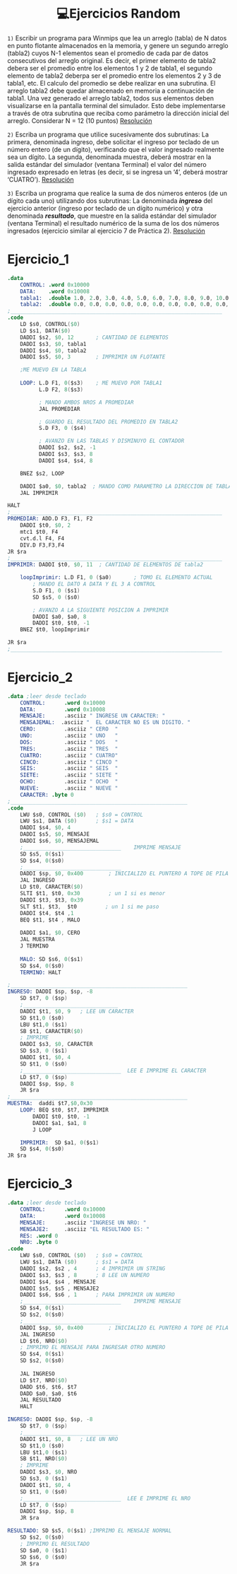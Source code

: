 <h1 align="center"> 💻Ejercicios Random</h1>

```1)``` Escribir un programa para Winmips que lea un arreglo (tabla) de N datos en punto flotante almacenados en la memoria, y genere un segundo arreglo  (tabla2) cuyos N-1 elementos sean el promedio de cada par de datos consecutivos del arreglo original. Es decir, el primer elemento de tabla2 debera ser el promedio entre los elementos 1 y 2 de tabla1, el segundo elemento de tabla2 deberpa ser el promedio entre los elementos 2 y 3 de tabla1, etc. El calculo del promedio se debe realizar en una subrutina. El arreglo tabla2 debe quedar almacenado en memoria a continuación de tabla1. Una vez generado el arreglo tabla2, todos sus elementos deben visualizarse en la pantalla terminal del simulador. Esto debe implementarse a través de otra subrutina que reciba como parámetro la dirección inicial del arreglo. Considerar N = 12 (10 puntos) [Resolución](#Ejercicio_1)

```2)``` Escriba un programa que utilice sucesivamente dos subrutinas: La primera, denominada ingreso, debe solicitar el ingreso por teclado de un número entero (de un dígito), verificando que el valor ingresado realmente sea un dígito. La segunda, denominada muestra, deberá mostrar en la salida estándar del simulador (ventana Terminal) el valor del número ingresado expresado en letras (es decir, si se ingresa un ‘4’, deberá mostrar ‘CUATRO’).  [Resolución](#Ejercicio_2)

```3)``` Escriba un programa que realice la suma de dos números enteros (de un dígito cada uno) utilizando dos subrutinas: La denominada ***ingreso*** del ejercicio anterior (ingreso por teclado de un dígito numérico) y otra denominada ***resultado***, que muestre en la salida estándar del simulador (ventana Terminal) el resultado numérico de la suma de los dos números ingresados (ejercicio similar al ejercicio 7 de Práctica 2). [Resolución](#Ejercicio_3)

Ejercicio_1
===========
```s
.data
    CONTROL: .word 0x10000
    DATA:    .word 0x10008
    tabla1:  .double 1.0, 2.0, 3.0, 4.0, 5.0, 6.0, 7.0, 8.0, 9.0, 10.0, 11.0, 12.0
    tabla2:  .double 0.0, 0.0, 0.0, 0.0, 0.0, 0.0, 0.0, 0.0, 0.0, 0.0, 0.0
;___________________________________________________________________
.code
    LD $s0, CONTROL($0)
    LD $s1, DATA($0)
    DADDI $s2, $0, 12       ; CANTIDAD DE ELEMENTOS
    DADDI $s3, $0, tabla1
    DADDI $s4, $0, tabla2
    DADDI $s5, $0, 3        ; IMPRIMIR UN FLOTANTE

    ;ME MUEVO EN LA TABLA
    
    LOOP: L.D F1, 0($s3)    ; ME MUEVO POR TABLA1
          L.D F2, 8($s3) 

          ; MANDO AMBOS NROS A PROMEDIAR
          JAL PROMEDIAR

          ; GUARDO EL RESULTADO DEL PROMEDIO EN TABLA2
          S.D F3, 0 ($s4)       

          ; AVANZO EN LAS TABLAS Y DISMINUYO EL CONTADOR
          DADDI $s2, $s2, -1
          DADDI $s3, $s3, 8
          DADDI $s4, $s4, 8

    BNEZ $s2, LOOP

    DADDI $a0, $0, tabla2  ; MANDO COMO PARAMETRO LA DIRECCION DE TABLA2
    JAL IMPRIMIR

HALT
;___________________________________________________________________
PROMEDIAR: ADD.D F3, F1, F2
    DADDI $t0, $0, 2
    mtc1 $t0, F4
    cvt.d.l F4, F4
    DIV.D F3,F3,F4
JR $ra
;___________________________________________________________________
IMPRIMIR: DADDI $t0, $0, 11  ; CANTIDAD DE ELEMENTOS DE tabla2

    loopImprimir: L.D F1, 0 ($a0)       ; TOMO EL ELEMENTO ACTUAL
        ; MANDO EL DATO A DATA Y EL 3 A CONTROL
        S.D F1, 0 ($s1)
        SD $s5, 0 ($s0)

        ; AVANZO A LA SIGUIENTE POSICION A IMPRIMIR
        DADDI $a0, $a0, 8
        DADDI $t0, $t0, -1
    BNEZ $t0, loopImprimir

JR $ra
;___________________________________________________________________
```

Ejercicio_2
===========
```s
.data ;leer desde teclado
    CONTROL:      .word 0x10000
    DATA:         .word 0x10008
    MENSAJE:      .asciiz " INGRESE UN CARACTER: "
    MENSAJEMAL:  .asciiz "  EL CARACTER NO ES UN DIGITO. "
    CERO:         .asciiz " CERO  "
    UNO:          .asciiz " UNO   "
    DOS:          .asciiz " DOS   "
    TRES:         .asciiz " TRES  "
    CUATRO:       .asciiz " CUATRO"
    CINCO:        .asciiz " CINCO "
    SEIS:         .asciiz " SEIS  "
    SIETE:        .asciiz " SIETE "
    OCHO:         .asciiz " OCHO  "
    NUEVE:        .asciiz " NUEVE "
    CARACTER: .byte 0
;________________________________________________________
.code
    LWU $s0, CONTROL ($0) 	; $s0 = CONTROL
    LWU $s1, DATA ($0) 	   	; $s1 = DATA
    DADDI $s4, $0, 4
    DADDI $s5, $0, MENSAJE
    DADDI $s6, $0, MENSAJEMAL
    ;_______________________________    IMPRIME MENSAJE
    SD $s5, 0($s1)        
    SD $s4, 0($s0)          
    ;_______________________________
    DADDI $sp, $0, 0x400        ; INICIALIZO EL PUNTERO A TOPE DE PILA
    JAL INGRESO
    LD $t0, CARACTER($0) 
    SLTI $t1, $t0, 0x30         ; un 1 si es menor
    DADDI $t3, $t3, 0x39
    SLT $t1, $t3,  $t0         ; un 1 si me paso
    DADDI $t4, $t4 ,1
    BEQ $t1, $t4 , MALO
    
    DADDI $a1, $0, CERO
    JAL MUESTRA
    J TERMINO
    
    MALO: SD $s6, 0($s1)              
    SD $s4, 0($s0)   
    TERMINO: HALT

;________________________________________________________
INGRESO: DADDI $sp, $sp, -8 
    SD $t7, 0 ($sp)
    ;______________________________
    DADDI $t1, $0, 9   ; LEE UN CARACTER
    SD $t1,0 ($s0)
    LBU $t1,0 ($s1)
    SB $t1, CARACTER($0)
    ; IMPRIME
    DADDI $s3, $0, CARACTER
    SD $s3, 0 ($s1)
    DADDI $t1, $0, 4
    SD $t1, 0 ($s0) 
    ;_______________________________  LEE E IMPRIME EL CARACTER
    LD $t7, 0 ($sp)
    DADDI $sp, $sp, 8  
    JR $ra
;________________________________________________________
MUESTRA:  daddi $t7,$0,0x30
    LOOP: BEQ $t0, $t7, IMPRIMIR
        DADDI $t0, $t0, -1
        DADDI $a1, $a1, 8
        J LOOP

    IMPRIMIR:  SD $a1, 0($s1)              
    SD $s4, 0($s0)    
JR $ra
```
Ejercicio_3
===========
```s
.data ;leer desde teclado
    CONTROL:      .word 0x10000
    DATA:         .word 0x10008
    MENSAJE:      .asciiz "INGRESE UN NRO: "
    MENSAJE2:     .asciiz "EL RESULTADO ES: "
    RES: .word 0
    NRO: .byte 0
.code
    LWU $s0, CONTROL ($0) 	; $s0 = CONTROL
    LWU $s1, DATA ($0) 	   	; $s1 = DATA
    DADDI $s2, $s2 , 4      ; 4 IMPRIMIR UN STRING
    DADDI $s3, $s3 , 8      ; 8 LEE UN NUMERO
    DADDI $s4, $s4 , MENSAJE
    DADDI $s5, $s5 , MENSAJE2 
    DADDI $s6, $s6 , 1      ; PARA IMPRIMIR UN NUMERO
    ;_______________________________    IMPRIME MENSAJE
    SD $s4, 0($s1)               
    SD $s2, 0($s0)          
    ;_______________________________
    DADDI $sp, $0, 0x400        ; INICIALIZO EL PUNTERO A TOPE DE PILA
    JAL INGRESO   
    LD $t6, NRO($0)
    ; IMPRIMO EL MENSAJE PARA INGRESAR OTRO NUMERO
    SD $s4, 0($s1)               
    SD $s2, 0($s0)  
    
    JAL INGRESO   
    LD $t7, NRO($0)
    DADD $t6, $t6, $t7
    DADD $a0, $a0, $t6 
    JAL RESULTADO
    HALT

INGRESO: DADDI $sp, $sp, -8 
    SD $t7, 0 ($sp)
    ;______________________________
    DADDI $t1, $0, 8   ; LEE UN NRO
    SD $t1,0 ($s0)
    LBU $t1,0 ($s1)
    SB $t1, NRO($0)
    ; IMPRIME
    DADDI $s3, $0, NRO
    SD $s3, 0 ($s1)
    DADDI $t1, $0, 4
    SD $t1, 0 ($s0) 
    ;_______________________________  LEE E IMPRIME EL NRO
    LD $t7, 0 ($sp)
    DADDI $sp, $sp, 8  
    JR $ra

RESULTADO: SD $s5, 0($s1) ;IMPRIMO EL MENSAJE NORMAL             
    SD $s2, 0($s0)    
    ; IMPRIMO EL RESULTADO
    SD $a0, 0 ($s1)  
    SD $s6, 0 ($s0) 
    JR $ra
```
